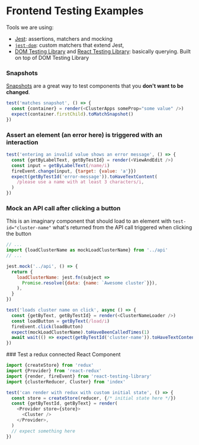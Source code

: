 # Frontend Testing Examples

Tools we are using:

- [Jest](https://jestjs.io/en/): assertions, matchers and mocking
- [`jest-dom`](https://github.com/testing-library/jest-dom#table-of-contents): custom matchers that extend Jest,
- [DOM Testing Library](https://testing-library.com/docs/dom-testing-library/cheatsheet) and [React Testing Library](https://testing-library.com/docs/react-testing-library/cheatsheet): basically querying. Built on top of DOM Testing Library


### Snapshots

[Snapshots](https://jestjs.io/docs/en/snapshot-testing#snapshot-testing-with-jest) are 
a great way to test components that you __don't want to be changed__.

```javascript
test('matches snapshot', () => {
  const {container} = render(<ClusterApps someProp="some value" />)
  expect(container.firstChild).toMatchSnapshot()
})
```

### Assert an element (an error here) is triggered with an interaction

```javascript
test('entering an invalid value shows an error message', () => {
  const {getByLabelText, getByTestId} = render(<ViewAndEdit />)
  const input = getByLabelText(/name/i)
  fireEvent.change(input, {target: {value: 'a'}})
  expect(getByTestId('error-message')).toHaveTextContent(
    /please use a name with at least 3 characters/i,
  )
})
```

### Mock an API call after clicking a button

This is an imaginary component that should load to an element with `test-id="cluster-name"`
what's returned from the API call triggered when clicking the button

```javascript
// ...
import {loadClusterName as mockLoadClusterName} from '../api'
// ...

jest.mock('../api', () => {
  return {
    loadClusterName: jest.fn(subject =>
      Promise.resolve({data: {name: `Awesome cluster`}}),
    ),
  }
})

test('loads cluster name on click', async () => {
  const {getByText, getByTestId} = render(<ClusterNameLoader />)
  const loadButton = getByText(/load/i)
  fireEvent.click(loadButton)
  expect(mockLoadClusterName).toHaveBeenCalledTimes(1)
  await wait(() => expect(getByTestId('cluster-name')).toHaveTextContent('Awesome Cluster'))
})
```

### Test a redux connected React Component

```javascript
import {createStore} from 'redux'
import {Provider} from 'react-redux'
import {render, fireEvent} from 'react-testing-library'
import {clusterReducer, Cluster} from 'index'

test('can render with redux with custom initial state', () => {
  const store = createStore(reducer, {/* initial state here */})
  const {getByTestId, getByText} = render(
    <Provider store={store}>
      <Cluster />
    </Provider>,
  )
  // expect something here
})
```
